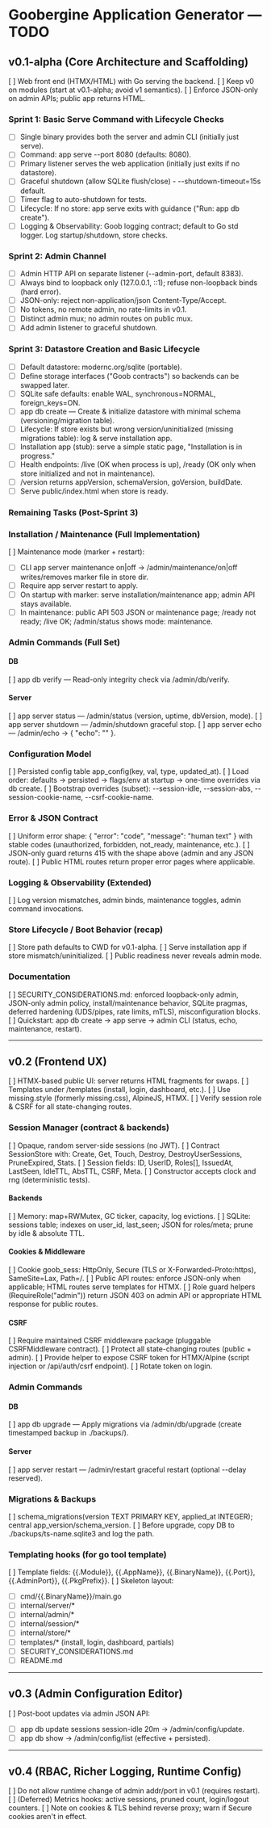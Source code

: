 # Goobergine Application Generator — TODO

## v0.1-alpha (Core Architecture and Scaffolding)
[ ] Web front end (HTMX/HTML) with Go serving the backend.
[ ] Keep v0 on modules (start at v0.1-alpha; avoid v1 semantics).
[ ] Enforce JSON-only on admin APIs; public app returns HTML.

### Sprint 1: Basic Serve Command with Lifecycle Checks
- [ ] Single binary provides both the server and admin CLI (initially just serve).
- [ ] Command: app serve --port 8080 (defaults: 8080).
- [ ] Primary listener serves the web application (initially just exits if no datastore).
- [ ] Graceful shutdown (allow SQLite flush/close) - --shutdown-timeout=15s default.
- [ ] Timer flag to auto-shutdown for tests.
- [ ] Lifecycle: If no store: app serve exits with guidance ("Run: app db create").
- [ ] Logging & Observability: Goob logging contract; default to Go std logger. Log startup/shutdown, store checks.

### Sprint 2: Admin Channel
- [ ] Admin HTTP API on separate listener (--admin-port, default 8383).
- [ ] Always bind to loopback only (127.0.0.1, ::1); refuse non-loopback binds (hard error).
- [ ] JSON-only: reject non-application/json Content-Type/Accept.
- [ ] No tokens, no remote admin, no rate-limits in v0.1.
- [ ] Distinct admin mux; no admin routes on public mux.
- [ ] Add admin listener to graceful shutdown.

### Sprint 3: Datastore Creation and Basic Lifecycle
- [ ] Default datastore: modernc.org/sqlite (portable).
- [ ] Define storage interfaces ("Goob contracts") so backends can be swapped later.
- [ ] SQLite safe defaults: enable WAL, synchronous=NORMAL, foreign_keys=ON.
- [ ] app db create — Create & initialize datastore with minimal schema (versioning/migration table).
- [ ] Lifecycle: If store exists but wrong version/uninitialized (missing migrations table): log & serve installation app.
- [ ] Installation app (stub): serve a simple static page, "Installation is in progress."
- [ ] Health endpoints: /live (OK when process is up), /ready (OK only when store initialized and not in maintenance).
- [ ] /version returns appVersion, schemaVersion, goVersion, buildDate.
- [ ] Serve public/index.html when store is ready.

### Remaining Tasks (Post-Sprint 3)
### Installation / Maintenance (Full Implementation)
[ ] Maintenance mode (marker + restart):
- [ ] CLI app server maintenance on|off → /admin/maintenance/on|off writes/removes marker file in store dir.
- [ ] Require app server restart to apply.
- [ ] On startup with marker: serve installation/maintenance app; admin API stays available.
- [ ] In maintenance: public API 503 JSON or maintenance page; /ready not ready; /live OK; /admin/status shows mode: maintenance.

### Admin Commands (Full Set)
#### DB
[ ] app db verify — Read-only integrity check via /admin/db/verify.

#### Server
[ ] app server status — /admin/status (version, uptime, dbVersion, mode).
[ ] app server shutdown — /admin/shutdown graceful stop.
[ ] app server echo <text> — /admin/echo → { "echo": "<text>" }.

### Configuration Model
[ ] Persisted config table app_config(key, val, type, updated_at).
[ ] Load order: defaults → persisted → flags/env at startup → one-time overrides via db create.
[ ] Bootstrap overrides (subset): --session-idle, --session-abs, --session-cookie-name, --csrf-cookie-name.

### Error & JSON Contract
[ ] Uniform error shape: { "error": "code", "message": "human text" } with stable codes (unauthorized, forbidden, not_ready, maintenance, etc.).
[ ] JSON-only guard returns 415 with the shape above (admin and any JSON route).
[ ] Public HTML routes return proper error pages where applicable.

### Logging & Observability (Extended)
[ ] Log version mismatches, admin binds, maintenance toggles, admin command invocations.

### Store Lifecycle / Boot Behavior (recap)
[ ] Store path defaults to CWD for v0.1-alpha.
[ ] Serve installation app if store mismatch/uninitialized.
[ ] Public readiness never reveals admin mode.

### Documentation
[ ] SECURITY_CONSIDERATIONS.md: enforced loopback-only admin, JSON-only admin policy, install/maintenance behavior, SQLite pragmas, deferred hardening (UDS/pipes, rate limits, mTLS), misconfiguration blocks.
[ ] Quickstart: app db create → app serve → admin CLI (status, echo, maintenance, restart).

---

## v0.2 (Frontend UX)
[ ] HTMX-based public UI: server returns HTML fragments for swaps.
[ ] Templates under /templates (install, login, dashboard, etc.).
[ ] Use missing.style (formerly missing.css), AlpineJS, HTMX.
[ ] Verify session role & CSRF for all state-changing routes.

### Session Manager (contract & backends)
[ ] Opaque, random server-side sessions (no JWT).
[ ] Contract SessionStore with: Create, Get, Touch, Destroy, DestroyUserSessions, PruneExpired, Stats.
[ ] Session fields: ID, UserID, Roles[], IssuedAt, LastSeen, IdleTTL, AbsTTL, CSRF, Meta.
[ ] Constructor accepts clock and rng (deterministic tests).

#### Backends
[ ] Memory: map+RWMutex, GC ticker, capacity, log evictions.
[ ] SQLite: sessions table; indexes on user_id, last_seen; JSON for roles/meta; prune by idle & absolute TTL.

#### Cookies & Middleware
[ ] Cookie goob_sess: HttpOnly, Secure (TLS or X-Forwarded-Proto:https), SameSite=Lax, Path=/.
[ ] Public API routes: enforce JSON-only when applicable; HTML routes serve templates for HTMX.
[ ] Role guard helpers (RequireRole("admin")) return JSON 403 on admin API or appropriate HTML response for public routes.

#### CSRF
[ ] Require maintained CSRF middleware package (pluggable CSRFMiddleware contract).
[ ] Protect all state-changing routes (public + admin).
[ ] Provide helper to expose CSRF token for HTMX/Alpine (script injection or /api/auth/csrf endpoint).
[ ] Rotate token on login.

### Admin Commands
#### DB
[ ] app db upgrade — Apply migrations via /admin/db/upgrade (create timestamped backup in ./backups/).

#### Server
[ ] app server restart — /admin/restart graceful restart (optional --delay reserved).

### Migrations & Backups
[ ] schema_migrations(version TEXT PRIMARY KEY, applied_at INTEGER); central app_version/schema_version.
[ ] Before upgrade, copy DB to ./backups/ts-name.sqlite3 and log the path.

### Templating hooks (for go tool template)
[ ] Template fields: {{.Module}}, {{.AppName}}, {{.BinaryName}}, {{.Port}}, {{.AdminPort}}, {{.PkgPrefix}}.
[ ] Skeleton layout:
- [ ] cmd/{{.BinaryName}}/main.go
- [ ] internal/server/*
- [ ] internal/admin/*
- [ ] internal/session/*
- [ ] internal/store/*
- [ ] templates/* (install, login, dashboard, partials)
- [ ] SECURITY_CONSIDERATIONS.md
- [ ] README.md

---

## v0.3 (Admin Configuration Editor)
[ ] Post-boot updates via admin JSON API:
- [ ] app db update sessions session-idle 20m → /admin/config/update.
- [ ] app db show → /admin/config/list (effective + persisted).

---

## v0.4 (RBAC, Richer Logging, Runtime Config)
[ ] Do not allow runtime change of admin addr/port in v0.1 (requires restart).
[ ] (Deferred) Metrics hooks: active sessions, pruned count, login/logout counters.
[ ] Note on cookies & TLS behind reverse proxy; warn if Secure cookies aren't in effect.
